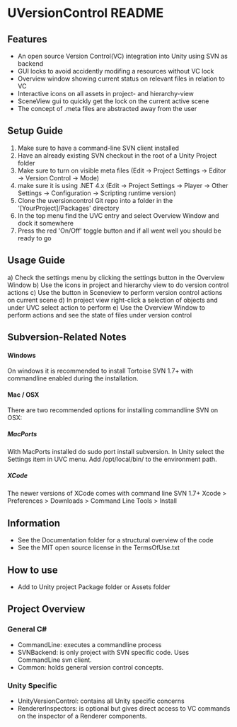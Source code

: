UVersionControl README
======================

## Features
 * An open source Version Control(VC) integration into Unity using SVN as backend
 * GUI locks to avoid accidently modifing a resources without VC lock
 * Overview window showing current status on relevant files in relation to VC
 * Interactive icons on all assets in project- and hierarchy-view
 * SceneView gui to quickly get the lock on the current active scene
 * The concept of .meta files are abstracted away from the user

## Setup Guide
 1) Make sure to have a command-line SVN client installed
 2) Have an already existing SVN checkout in the root of a Unity Project folder
 3) Make sure to turn on visible meta files 
    (Edit -> Project Settings -> Editor -> Version Control -> Mode)
 4) make sure it is using .NET 4.x 
    (Edit -> Project Settings -> Player -> Other Settings -> Configuration -> Scripting runtime version)
 5) Clone the uversioncontrol Git repo into a folder in the '[YourProject]/Packages' directory
 6) In the top menu find the UVC entry and select Overview Window and dock it somewhere
 7) Press the red 'On/Off' toggle button and if all went well you should be ready to go

## Usage Guide
 a) Check the settings menu by clicking the settings button in the Overview Window
 b) Use the icons in project and hierarchy view to do version control actions
 c) Use the button in Sceneview to perform version control actions on current scene
 d) In project view right-click a selection of objects and under UVC select action to perform
 e) Use the Overview Window to perform actions and see the state of files under version control

## Subversion-Related Notes

#### Windows
On windows it is recommended to install Tortoise SVN 1.7+ with commandline enabled 
during the installation.

#### Mac / OSX
There are two recommended options for installing commandline SVN on OSX:

##### MacPorts
With MacPorts installed do sudo port install subversion. 
In Unity select the Settings item in UVC menu. Add /opt/local/bin/ to the environment path.

##### XCode
The newer versions of XCode comes with command line SVN 1.7+
Xcode > Preferences > Downloads > Command Line Tools > Install

## Information
 * See the Documentation folder for a structural overview of the code
 * See the MIT open source license in the TermsOfUse.txt
 
## How to use
 * Add to Unity project Package folder or Assets folder

## Project Overview
### General C#
  * CommandLine: executes a commandline process
  * SVNBackend: is only project with SVN specific code. Uses CommandLine svn client.
  * Common: holds general version control concepts.

### Unity Specific
  * UnityVersionControl: contains all Unity specific concerns
  * RendererInspectors: is optional but gives direct access to VC commands
    on the inspector of a Renderer components.
